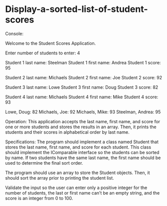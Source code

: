 # Display-a-sorted-list-of-student-scores
Console:

Welcome to the Student Scores Application.

Enter number of students to enter: 4

Student 1 last name: Steelman
Student 1 first name: Andrea
Student 1 score: 95

Student 2 last name: Michaels
Student 2 first name: Joe
Student 2 score: 92

Student 3 last name: Lowe
Student 3 first name: Doug
Student 3 score: 82

Student 4 last name: Michaels
Student 4 first name: Mike
Student 4 score: 93

Lowe, Doug: 82
Michaels, Joe: 92
Michaels, Mike: 93
Steelman, Andrea: 95

Operation:
This application accepts the last name, first name, and score for one or more students and stores the results in an array. Then, it prints the students and their scores in alphabetical order by last name.

Specifications:
The program should implement a class named Student that stores the last name, first name, and score for each student. 
This class should implement the IComparable interface so the students can be sorted by name. 
If two students have the same last name, the first name should be used to determine the final sort order.

The program should use an array to store the Student objects. Then, it should sort the array prior to printing the student list. 

Validate the input so the user can enter only a positive integer for the number of students, the last or first name can’t be an empty string, and the score is an integer from 0 to 100. 

